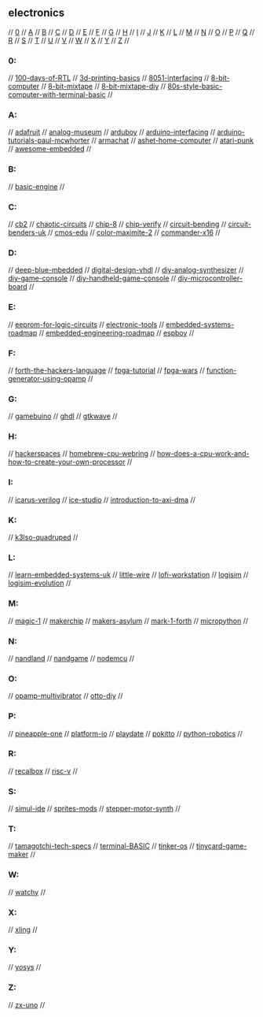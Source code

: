 ## electronics

// [0](#0) // [A](#a) // [B](#b) // [C](#c) // [D](#d) // [E](#e) // [F](#f) // [G](#g)
// [H](#h) // [I](#i) // [J](#j) // [K](#k) // [L](#l) // [M](#m) // [N](#n) // [O](#o)
// [P](#p) // [Q](#q) // [R](#r) // [S](#s) // [T](#t) // [U](#u) // [V](#v) // [W](#w)
// [X](#x) // [Y](#y) // [Z](#z) //

### 0:
// [100-days-of-RTL](https://github.com/maazm007/100Daysof_RTL/)
// [3d-printing-basics](https://www.instructables.com/3D-Printing-Basics/)
// [8051-interfacing](https://embetronicx.com/tag/8051/)
// [8-bit-computer](https://eater.net/8bit/)
// [8-bit-mixtape](https://github.com/8BitMixtape)
// [8-bit-mixtape-diy](http://macumbista.net/?page_id=4607)
// [80s-style-basic-computer-with-terminal-basic](https://hackaday.io/project/185198-80s-style-basic-computer-with-terminal-basic)
//

### A:
// [adafruit](https://www.adafruit.com/)
// [analog-museum](https://www.analogmuseum.org/english/)
// [arduboy](https://arduboy.com/)
// [arduino-interfacing](https://lastminuteengineers.com/electronics/arduino-projects/)
// [arduino-tutorials-paul-mcwhorter](https://www.youtube.com/playlist?list=PLGs0VKk2DiYw-L-RibttcvK-WBZm8WLEP)
// [armachat](https://github.com/bobricius/armachat)
// [ashet-home-computer](https://ashet.computer/index.htm)
// [atari-punk](https://www.instructables.com/Atari-Punk-Console-Synthesizer/)
// [awesome-embedded](https://github.com/nhivp/Awesome-Embedded)
//

### B:
// [basic-engine](http://basicengine.org/)
//

### C:
// [cb2](http://cb2.qrp.gr)
// [chaotic-circuits](https://www.chaotic-circuits.com/)
// [chip-8](https://chip-8.com/)
// [chip-verify](https://www.chipverify.com/)
// [circuit-bending](http://www.anti-theory.com/soundart/circuitbend/)
// [circuit-benders-uk](https://www.circuitbenders.co.uk/)
// [cmos-edu](https://cmosedu.com/)
// [color-maximite-2](https://geoffg.net/maximite.html)
// [commander-x16](https://www.commanderx16.com/forum/index.php?/home/)
//

### D:
// [deep-blue-mbedded](https://deepbluembedded.com/)
// [digital-design-vhdl](https://www.youtube.com/playlist?list=PL7kkolCtIBKLukrBsEDwKRTE64JvaJDhM)
// [diy-analog-synthesizer](https://www.youtube.com/watch?v=ADZXv5DA7Ek)
// [diy-game-console](https://www.pocket-lint.com/games/news/nintendo/137374-can-t-buy-a-snes-classic-mini-how-to-build-your-own-retro-console-for-just-50)
// [diy-handheld-game-console](https://www.instructables.com/DIY-Raspberry-Pi-Zero-Handheld-Game-Console/)
// [diy-microcontroller-board](https://www.instructables.com/Designing-a-Microcontroller-Development-Board/)
//

### E:
// [eeprom-for-logic-circuits](https://maker.pro/custom/tutorial/how-to-use-eeproms-to-represent-logic-functions-in-circuits)
// [electronic-tools](https://www.circuitbasics.com/electronic-tools-and-equipment/)
// [embedded-systems-roadmap](https://www.leitner-fischer.com/2022/03/28/embedded-software-engineer-roadmap/)
// [embedded-engineering-roadmap](https://github.com/m3y54m/Embedded-Engineering-Roadmap)
// [espboy](https://www.espboy.com/)
//

### F:
// [forth-the-hackers-language](https://hackaday.com/2017/01/27/forth-the-hackers-language/)
// [fpga-tutorial](https://fpgatutorial.com/)
// [fpga-wars](http://fpgawars.github.io/)
// [function-generator-using-opamp](http://www.learningaboutelectronics.com/Articles/Function-generator-circuit.php)
//

### G:
// [gamebuino](https://gamebuino.com/)
// [ghdl](https://github.com/ghdl/ghdl)
// [gtkwave](https://gtkwave.sourceforge.net/)
//

### H:
// [hackerspaces](https://wiki.hackerspaces.org/Hackerspaces)
// [homebrew-cpu-webring](https://www.homebrewcpuring.org/)
// [how-does-a-cpu-work-and-how-to-create-your-own-processor](https://www.youtube.com/watch?v=EeHK3Jbgv2s&t=2s)
//

### I:
// [icarus-verilog](https://github.com/steveicarus/iverilog)
// [ice-studio](https://github.com/FPGAwars/icestudio)
// [introduction-to-axi-dma](https://www.hackster.io/whitney-knitter/introduction-to-using-axi-dma-in-embedded-linux-5264ec)
//

### K:
// [k3lso-quadruped](https://hackaday.io/project/176487-k3lso-quadruped)
//

### L:
// [learn-embedded-systems-uk](https://learnembeddedsystems.co.uk/)
// [little-wire](http://littlewire.github.io/)
// [lofi-workstation](http://www.noystoise.com/2009/05/lo-fi-workstation.html)
// [logisim](http://www.cburch.com/logisim/)
// [logisim-evolution](https://github.com/logisim-evolution/logisim-evolution)
//

### M:
// [magic-1](http://www.homebrewcpu.com/)
// [makerchip](https://www.makerchip.com/)
// [makers-asylum](https://www.makersasylum.com/)
// [mark-1-forth](http://www.aholme.co.uk/Mk1/Architecture.htm)
// [micropython](https://micropython.org/)
//

### N:
// [nandland](https://nandland.com/)
// [nandgame](https://nandgame.com/)
// [nodemcu](https://nodemcu.readthedocs.io/en/release/)
//

### O:
// [opamp-multivibrator](https://www.electronics-tutorials.ws/opamp/op-amp-multivibrator.html)
// [otto-diy](https://www.ottodiy.com/)
//

### P:
// [pineapple-one](https://hackaday.io/project/178826-pineapple-one)
// [platform-io](https://platformio.org/)
// [playdate](https://play.date/)
// [pokitto](https://www.pokitto.com/)
// [python-robotics](https://github.com/AtsushiSakai/PythonRobotics)
//

### R:
// [recalbox](https://www.recalbox.com/)
// [risc-v](https://riscv.org/)
//

### S:
// [simul-ide](https://www.simulide.com/p/home.html)
// [sprites-mods](https://spritesmods.com/?art=main)
// [stepper-motor-synth](https://www.hackster.io/JonJonKayne/arduino-midi-stepper-synth-d291ae)
//

### T:
// [tamagotchi-tech-specs](http://tama.loociano.com/)
// [terminal-BASIC](https://sourceforge.net/projects/terminal-basic/)
// [tinker-os](https://tinkerboarding.co.uk/wiki/index.php/TinkerOS)
// [tinycard-game-maker](http://www.technoblogy.com/show?51KR)
//

### W:
// [watchy](https://watchy.sqfmi.com/)
//

### X:
// [xling](https://github.com/mcusim/Xling)
//

### Y:
// [yosys](https://github.com/YosysHQ/yosys)
//

### Z:
// [zx-uno](https://zxuno.speccy.org/index_e.shtml)
//

